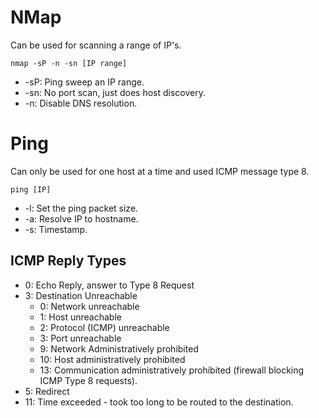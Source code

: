 # NMap
Can be used for scanning a range of IP's.
```
nmap -sP -n -sn [IP range]
```
- -sP: Ping sweep an IP range.
- -sn: No port scan, just does host discovery.
- -n: Disable DNS resolution.

# Ping
Can only be used for one host at a time and used ICMP message type 8.
```
ping [IP]
```
- -l: Set the ping packet size.
- -a: Resolve IP to hostname.
- -s: Timestamp.
## ICMP Reply Types
- 0: Echo Reply, answer to Type 8 Request 
- 3: Destination Unreachable 
  - 0: Network unreachable 
  - 1: Host unreachable 
  - 2: Protocol (ICMP) unreachable 
  - 3: Port unreachable 
  - 9: Network Administratively prohibited 
  - 10: Host administratively prohibited 
  - 13: Communication administratively prohibited (firewall blocking ICMP Type 8 requests). 
- 5: Redirect 
- 11: Time exceeded - took too long to be routed to the destination. 
